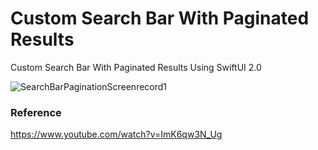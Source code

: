 # Custom Search Bar With Paginated Results

Custom Search Bar With Paginated Results Using SwiftUI 2.0

![SearchBarPaginationScreenrecord1](https://user-images.githubusercontent.com/3436468/104183570-1bc45a00-544d-11eb-895c-bcdfcb76bdc9.gif)

### Reference

https://www.youtube.com/watch?v=ImK6qw3N_Ug
